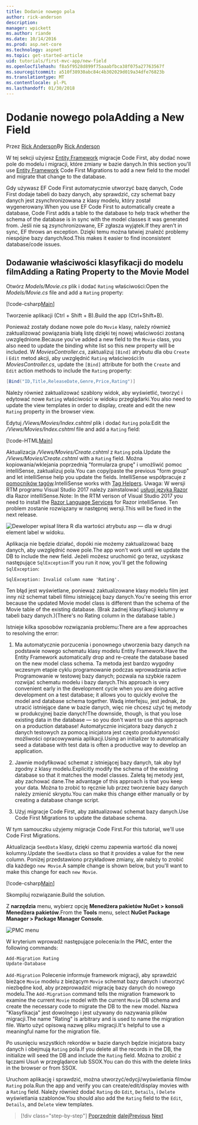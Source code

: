 ```yaml
---
title: Dodanie nowego pola
author: rick-anderson
description: 
manager: wpickett
ms.author: riande
ms.date: 10/14/2016
ms.prod: asp.net-core
ms.technology: aspnet
ms.topic: get-started-article
uid: tutorials/first-mvc-app/new-field
ms.openlocfilehash: f8a5f9528d899f75aaabfbca38f075a27763567f
ms.sourcegitcommit: a510f38930abc84c4b302029d019a34dfe76823b
ms.translationtype: MT
ms.contentlocale: pl-PL
ms.lasthandoff: 01/30/2018
---
```

# <a name="adding-a-new-field"></a><span data-ttu-id="cbb95-102">Dodanie nowego pola</span><span class="sxs-lookup"><span data-stu-id="cbb95-102">Adding a New Field</span></span>

<span data-ttu-id="cbb95-103">Przez [Rick Anderson](https://twitter.com/RickAndMSFT)</span><span class="sxs-lookup"><span data-stu-id="cbb95-103">By [Rick Anderson](https://twitter.com/RickAndMSFT)</span></span>

<span data-ttu-id="cbb95-104">W tej sekcji użyjesz [Entity Framework](https://docs.microsoft.com/ef/core/get-started/aspnetcore/new-db) migracje Code First, aby dodać nowe pole do modelu i migracji, które zmiany w bazie danych.</span><span class="sxs-lookup"><span data-stu-id="cbb95-104">In this section you'll use [Entity Framework](https://docs.microsoft.com/ef/core/get-started/aspnetcore/new-db) Code First Migrations to add a new field to the model and migrate that change to the database.</span></span>

<span data-ttu-id="cbb95-105">Gdy używasz EF Code First automatycznie utworzyć bazę danych, Code First dodaje tabeli do bazy danych, aby sprawdzić, czy schemat bazy danych jest zsynchronizowana z klasy modelu, który został wygenerowany.</span><span class="sxs-lookup"><span data-stu-id="cbb95-105">When you use EF Code First to automatically create a database, Code First adds a table to the database to help track whether the schema of the database is in sync with the model classes it was generated from.</span></span> <span data-ttu-id="cbb95-106">Jeśli nie są zsynchronizowane, EF zgłasza wyjątek.</span><span class="sxs-lookup"><span data-stu-id="cbb95-106">If they aren't in sync, EF throws an exception.</span></span> <span data-ttu-id="cbb95-107">Dzięki temu można łatwiej znaleźć problemy niespójne bazy danych/kod.</span><span class="sxs-lookup"><span data-stu-id="cbb95-107">This makes it easier to find inconsistent database/code issues.</span></span>

## <a name="adding-a-rating-property-to-the-movie-model"></a><span data-ttu-id="cbb95-108">Dodawanie właściwości klasyfikacji do modelu film</span><span class="sxs-lookup"><span data-stu-id="cbb95-108">Adding a Rating Property to the Movie Model</span></span>

<span data-ttu-id="cbb95-109">Otwórz *Models/Movie.cs* plik i dodać `Rating` właściwości:</span><span class="sxs-lookup"><span data-stu-id="cbb95-109">Open the *Models/Movie.cs* file and add a `Rating` property:</span></span>

[!code-csharp[Main](start-mvc/sample/MvcMovie/Models/MovieDateRating.cs?highlight=11&range=7-18)]

<span data-ttu-id="cbb95-110">Tworzenie aplikacji (Ctrl + Shift + B).</span><span class="sxs-lookup"><span data-stu-id="cbb95-110">Build the app (Ctrl+Shift+B).</span></span>

<span data-ttu-id="cbb95-111">Ponieważ zostały dodane nowe pole do `Movie` klasy, należy również zaktualizować powiązania białą listę dzięki tej nowej właściwości zostaną uwzględnione.</span><span class="sxs-lookup"><span data-stu-id="cbb95-111">Because you've added a new field to the `Movie` class, you also need to update the binding white list so this new property will be included.</span></span> <span data-ttu-id="cbb95-112">W *MoviesController.cs*, zaktualizuj `[Bind]` atrybutu dla obu `Create` i `Edit` metod akcji, aby uwzględnić `Rating` właściwości:</span><span class="sxs-lookup"><span data-stu-id="cbb95-112">In *MoviesController.cs*, update the `[Bind]` attribute for both the `Create` and `Edit` action methods to include the `Rating` property:</span></span>

```csharp
[Bind("ID,Title,ReleaseDate,Genre,Price,Rating")]
   ```

<span data-ttu-id="cbb95-113">Należy również zaktualizować szablony widok, aby wyświetlić, tworzyć i edytować nowe `Rating` właściwości w widoku przeglądarki.</span><span class="sxs-lookup"><span data-stu-id="cbb95-113">You also need to update the view templates in order to display, create and edit the new `Rating` property in the browser view.</span></span>

<span data-ttu-id="cbb95-114">Edytuj */Views/Movies/Index.cshtml* plik i dodać `Rating` pola:</span><span class="sxs-lookup"><span data-stu-id="cbb95-114">Edit the */Views/Movies/Index.cshtml* file and add a `Rating` field:</span></span>

[!code-HTML[Main](start-mvc/sample/MvcMovie/Views/Movies/IndexGenreRating.cshtml?highlight=17,39&range=24-64)]

<span data-ttu-id="cbb95-115">Aktualizacja */Views/Movies/Create.cshtml* z `Rating` pola.</span><span class="sxs-lookup"><span data-stu-id="cbb95-115">Update the */Views/Movies/Create.cshtml* with a `Rating` field.</span></span> <span data-ttu-id="cbb95-116">Można kopiowania/wklejania poprzednią "formularza grupę" i umożliwić pomoc intelliSense, zaktualizuj pola.</span><span class="sxs-lookup"><span data-stu-id="cbb95-116">You can copy/paste the previous "form group" and let intelliSense help you update the fields.</span></span> <span data-ttu-id="cbb95-117">IntelliSense współpracuje z [pomocników tagów](xref:mvc/views/tag-helpers/intro).</span><span class="sxs-lookup"><span data-stu-id="cbb95-117">IntelliSense works with [Tag Helpers](xref:mvc/views/tag-helpers/intro).</span></span> <span data-ttu-id="cbb95-118">Uwaga: W wersji RTM programu Visual Studio 2017 należy zainstalować [usługi języka Razor](https://marketplace.visualstudio.com/items?itemName=ms-madsk.RazorLanguageServices) dla Razor intelliSense.</span><span class="sxs-lookup"><span data-stu-id="cbb95-118">Note: In the RTM verison of Visual Studio 2017 you need to install the [Razor Language Services](https://marketplace.visualstudio.com/items?itemName=ms-madsk.RazorLanguageServices) for Razor intelliSense.</span></span> <span data-ttu-id="cbb95-119">Ten problem zostanie rozwiązany w następnej wersji.</span><span class="sxs-lookup"><span data-stu-id="cbb95-119">This will be fixed in the next release.</span></span>

![Deweloper wpisał litera R dla wartości atrybutu asp — dla w drugi element label w widoku.](new-field/_static/cr.png)

<span data-ttu-id="cbb95-123">Aplikacja nie będzie działać, dopóki nie możemy zaktualizować bazę danych, aby uwzględnić nowe pole.</span><span class="sxs-lookup"><span data-stu-id="cbb95-123">The app won't work until we update the DB to include the new field.</span></span> <span data-ttu-id="cbb95-124">Jeżeli możesz uruchomić go teraz, uzyskasz następujące `SqlException`:</span><span class="sxs-lookup"><span data-stu-id="cbb95-124">If you run it now, you'll get the following `SqlException`:</span></span>

`SqlException: Invalid column name 'Rating'.`

<span data-ttu-id="cbb95-125">Ten błąd jest wyświetlane, ponieważ zaktualizowane klasy modelu film jest inny niż schemat tabeli filmu istniejącej bazy danych.</span><span class="sxs-lookup"><span data-stu-id="cbb95-125">You're seeing this error because the updated Movie model class is different than the schema of the Movie table of the existing database.</span></span> <span data-ttu-id="cbb95-126">(Brak żadnej klasyfikacji kolumny w tabeli bazy danych.)</span><span class="sxs-lookup"><span data-stu-id="cbb95-126">(There's no Rating column in the database table.)</span></span>

<span data-ttu-id="cbb95-127">Istnieje kilka sposobów rozwiązania problemu:</span><span class="sxs-lookup"><span data-stu-id="cbb95-127">There are a few approaches to resolving the error:</span></span>

1. <span data-ttu-id="cbb95-128">Ma automatycznie porzucenia i ponownego utworzenia bazy danych na podstawie nowego schematu klasy modelu Entity Framework.</span><span class="sxs-lookup"><span data-stu-id="cbb95-128">Have the Entity Framework automatically drop and re-create the database based on the new model class schema.</span></span> <span data-ttu-id="cbb95-129">Ta metoda jest bardzo wygodny wczesnym etapie cyklu programowanie podczas wprowadzania active Programowanie w testowej bazy danych; pozwala na szybkie razem rozwijać schematu modelu i bazy danych.</span><span class="sxs-lookup"><span data-stu-id="cbb95-129">This approach is very convenient early in the development cycle when you are doing active development on a test database; it allows you to quickly evolve the model and database schema together.</span></span> <span data-ttu-id="cbb95-130">Wadą interfejsu, jest jednak, że utracić istniejące dane w bazie danych, więc nie chcesz użyć tej metody w produkcyjnej bazie danych!</span><span class="sxs-lookup"><span data-stu-id="cbb95-130">The downside, though, is that you lose existing data in the database — so you don't want to use this approach on a production database!</span></span> <span data-ttu-id="cbb95-131">Automatycznie inicjatora bazy danych z danych testowych za pomocą inicjatora jest często produktywności możliwości opracowywania aplikacji.</span><span class="sxs-lookup"><span data-stu-id="cbb95-131">Using an initializer to automatically seed a database with test data is often a productive way to develop an application.</span></span>

2. <span data-ttu-id="cbb95-132">Jawnie modyfikować schemat z istniejącej bazy danych, tak aby był zgodny z klasy modelu.</span><span class="sxs-lookup"><span data-stu-id="cbb95-132">Explicitly modify the schema of the existing database so that it matches the model classes.</span></span> <span data-ttu-id="cbb95-133">Zaletą tej metody jest, aby zachować dane.</span><span class="sxs-lookup"><span data-stu-id="cbb95-133">The advantage of this approach is that you keep your data.</span></span> <span data-ttu-id="cbb95-134">Można to zrobić to ręcznie lub przez tworzenie bazy danych należy zmienić skryptu.</span><span class="sxs-lookup"><span data-stu-id="cbb95-134">You can make this change either manually or by creating a database change script.</span></span>

3. <span data-ttu-id="cbb95-135">Użyj migracje Code First, aby zaktualizować schemat bazy danych.</span><span class="sxs-lookup"><span data-stu-id="cbb95-135">Use Code First Migrations to update the database schema.</span></span>

<span data-ttu-id="cbb95-136">W tym samouczku użyjemy migracje Code First.</span><span class="sxs-lookup"><span data-stu-id="cbb95-136">For this tutorial, we'll use Code First Migrations.</span></span>

<span data-ttu-id="cbb95-137">Aktualizacja `SeedData` klasy, dzięki czemu zapewnia wartość dla nowej kolumny.</span><span class="sxs-lookup"><span data-stu-id="cbb95-137">Update the `SeedData` class so that it provides a value for the new column.</span></span> <span data-ttu-id="cbb95-138">Poniżej przedstawiono przykładowe zmiany, ale należy to zrobić dla każdego `new Movie`.</span><span class="sxs-lookup"><span data-stu-id="cbb95-138">A sample change is shown below, but you'll want to make this change for each `new Movie`.</span></span>

[!code-csharp[Main](start-mvc/sample/MvcMovie/Models/SeedDataRating.cs?name=snippet1&highlight=6)]

<span data-ttu-id="cbb95-139">Skompiluj rozwiązanie.</span><span class="sxs-lookup"><span data-stu-id="cbb95-139">Build the solution.</span></span>

<span data-ttu-id="cbb95-140">Z **narzędzia** menu, wybierz opcję **Menedżera pakietów NuGet > konsoli Menedżera pakietów**.</span><span class="sxs-lookup"><span data-stu-id="cbb95-140">From the **Tools** menu, select **NuGet Package Manager > Package Manager Console**.</span></span>

  ![PMC menu](adding-model/_static/pmc.png)

<span data-ttu-id="cbb95-142">W kryterium wprowadź następujące polecenia:</span><span class="sxs-lookup"><span data-stu-id="cbb95-142">In the PMC, enter the following commands:</span></span>

```powershell
Add-Migration Rating
Update-Database
```

<span data-ttu-id="cbb95-143">`Add-Migration` Polecenie informuje framework migracji, aby sprawdzić bieżące `Movie` modelu z bieżącym `Movie` schemat bazy danych i utworzyć niezbędne kod, aby przeprowadzić migrację bazy danych do nowego modelu.</span><span class="sxs-lookup"><span data-stu-id="cbb95-143">The `Add-Migration` command tells the migration framework to examine the current `Movie` model with the current `Movie` DB schema and create the necessary code to migrate the DB to the new model.</span></span> <span data-ttu-id="cbb95-144">Nazwa "Klasyfikacja" jest dowolnego i jest używany do nazywania plików migracji.</span><span class="sxs-lookup"><span data-stu-id="cbb95-144">The name "Rating" is arbitrary and is used to name the migration file.</span></span> <span data-ttu-id="cbb95-145">Warto użyć opisową nazwę pliku migracji.</span><span class="sxs-lookup"><span data-stu-id="cbb95-145">It's helpful to use a meaningful name for the migration file.</span></span>

<span data-ttu-id="cbb95-146">Po usunięciu wszystkich rekordów w bazie danych będzie inicjatora bazy danych i obejmują `Rating` pola.</span><span class="sxs-lookup"><span data-stu-id="cbb95-146">If you delete all the records in the DB, the initialize will seed the DB and include the `Rating` field.</span></span> <span data-ttu-id="cbb95-147">Można to zrobić z łączami Usuń w przeglądarce lub SSOX.</span><span class="sxs-lookup"><span data-stu-id="cbb95-147">You can do this with the delete links in the browser or from SSOX.</span></span>

<span data-ttu-id="cbb95-148">Uruchom aplikację i sprawdzić, można utworzyć/edycji/wyświetlania filmów `Rating` pola.</span><span class="sxs-lookup"><span data-stu-id="cbb95-148">Run the app and verify you can create/edit/display movies with a `Rating` field.</span></span> <span data-ttu-id="cbb95-149">Należy również dodać `Rating` do `Edit`, `Details`, i `Delete` wyświetlania szablonów.</span><span class="sxs-lookup"><span data-stu-id="cbb95-149">You should also add the `Rating` field to the `Edit`, `Details`, and `Delete` view templates.</span></span>

>[!div class="step-by-step"]
<span data-ttu-id="cbb95-150">[Poprzednie](search.md)
[dalej](validation.md)</span><span class="sxs-lookup"><span data-stu-id="cbb95-150">[Previous](search.md)
[Next](validation.md)</span></span>  
